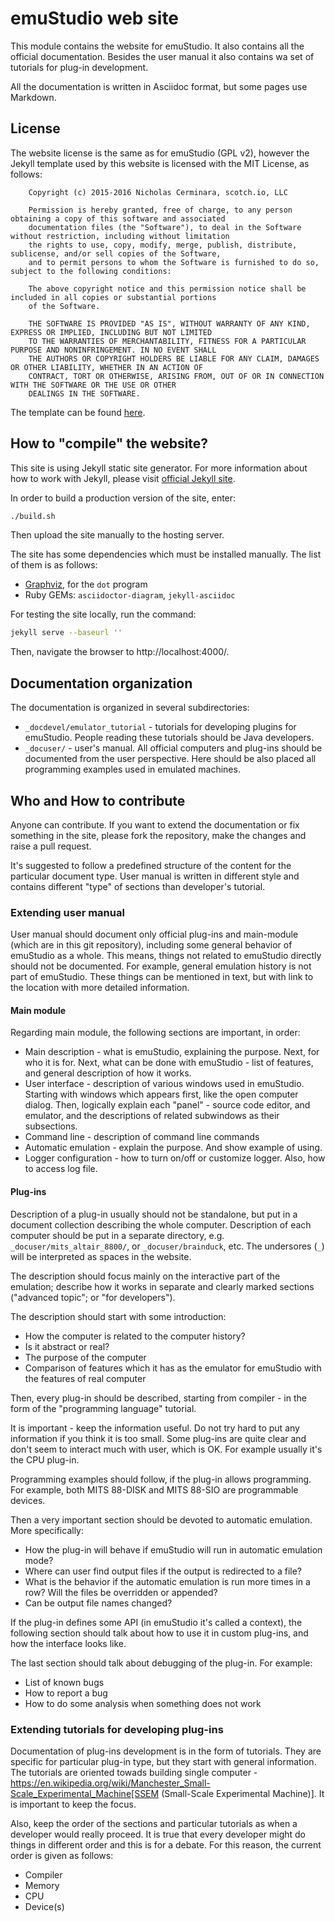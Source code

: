 # emuStudio web site

This module contains the website for emuStudio. It also contains all the official documentation. Besides the user manual
it also contains wa set of tutorials for plug-in development.

All the documentation is written in Asciidoc format, but some pages use Markdown. 

## License

The website license is the same as for emuStudio (GPL v2), however the Jekyll template used by this website is licensed
with the MIT License, as follows:

        Copyright (c) 2015-2016 Nicholas Cerminara, scotch.io, LLC
        
        Permission is hereby granted, free of charge, to any person obtaining a copy of this software and associated
        documentation files (the "Software"), to deal in the Software without restriction, including without limitation
        the rights to use, copy, modify, merge, publish, distribute, sublicense, and/or sell copies of the Software,
        and to permit persons to whom the Software is furnished to do so, subject to the following conditions:
        
        The above copyright notice and this permission notice shall be included in all copies or substantial portions
        of the Software.
        
        THE SOFTWARE IS PROVIDED "AS IS", WITHOUT WARRANTY OF ANY KIND, EXPRESS OR IMPLIED, INCLUDING BUT NOT LIMITED
        TO THE WARRANTIES OF MERCHANTABILITY, FITNESS FOR A PARTICULAR PURPOSE AND NONINFRINGEMENT. IN NO EVENT SHALL
        THE AUTHORS OR COPYRIGHT HOLDERS BE LIABLE FOR ANY CLAIM, DAMAGES OR OTHER LIABILITY, WHETHER IN AN ACTION OF
        CONTRACT, TORT OR OTHERWISE, ARISING FROM, OUT OF OR IN CONNECTION WITH THE SOFTWARE OR THE USE OR OTHER
        DEALINGS IN THE SOFTWARE.


The template can be found [here](https://github.com/scotch-io/scotch-io.github.io).


## How to "compile" the website?

This site is using Jekyll static site generator. For more information about how to work with Jekyll,
please visit [official Jekyll site](https://jekyllrb.com/).

In order to build a production version of the site, enter:

```bash
./build.sh
```

Then upload the site manually to the hosting server.

The site has some dependencies which must be installed manually. The list of them is as follows:

- [Graphviz](http://www.graphviz.org/Download.php), for the `dot` program
- Ruby GEMs: `asciidoctor-diagram`, `jekyll-asciidoc` 

For testing the site locally, run the command:

```bash
jekyll serve --baseurl ''
```

Then, navigate the browser to http://localhost:4000/.

## Documentation organization

The documentation is organized in several subdirectories:

- `_docdevel/emulator_tutorial` - tutorials for developing plugins for emuStudio. People reading these tutorials should
                  be Java developers.
- `_docuser/` - user's manual. All official computers and plug-ins should be documented from the user
                perspective. Here should be also placed all programming examples used in emulated machines.

## Who and How to contribute

Anyone can contribute. If you want to extend the documentation or fix something in the site, please fork the
repository, make the changes and raise a pull request.
 
It's suggested to follow a predefined structure of the content for the particular document type.
User manual is written in different style and contains different "type" of sections than developer's tutorial.

### Extending user manual

User manual should document only official plug-ins and main-module (which are in this git repository), including some
general behavior of emuStudio as a whole. This means, things not related to emuStudio directly should not be documented.
For example, general emulation history is not part of emuStudio. These things can be mentioned in text, but with link
to the location with more detailed information.

#### Main module

Regarding main module, the following sections are important, in order:

- Main description - what is emuStudio, explaining the purpose. Next, for who it is for. Next, what can be done with
                     emuStudio - list of features, and general description of how it works.
- User interface - description of various windows used in emuStudio. Starting with windows which appears first, like
                   the open computer dialog. Then, logically explain each "panel" - source code editor, and emulator,
                   and the descriptions of related subwindows as their subsections.
- Command line - description of command line commands
- Automatic emulation - explain the purpose. And show example of using.
- Logger configuration - how to turn on/off or customize logger. Also, how to access log file.

#### Plug-ins 

Description of a plug-in usually should not be standalone, but put in a document collection describing the
whole computer. Description of each computer should be put in a separate directory, e.g. `_docuser/mits_altair_8800/`,
or `_docuser/brainduck`, etc. The undersores (`_`) will be interpreted as spaces in the website. 

The description should focus mainly on the interactive part of the emulation; describe how it works in separate
and clearly marked sections ("advanced topic"; or "for developers").

The description should start with some introduction:

- How the computer is related to the computer history?
- Is it abstract or real?
- The purpose of the computer
- Comparison of features which it has as the emulator for emuStudio with the features of real computer

Then, every plug-in should be described, starting from compiler - in the form of the "programming language" tutorial.

It is important - keep the information useful. Do not try hard to put any information if you think it is too small.
Some plug-ins are quite clear and don't seem to interact much with user, which is OK. For example usually it's the
CPU plug-in.

Programming examples should follow, if the plug-in allows programming. For example, both MITS 88-DISK and MITS 88-SIO
are programmable devices.

Then a very important section should be devoted to automatic emulation. More specifically:

- How the plug-in will behave if emuStudio will run in automatic emulation mode?
- Where can user find output files if the output is redirected to a file?
- What is the behavior if the automatic emulation is run more times in a row? Will the files be overridden or appended? 
- Can be output file names changed?

If the plug-in defines some API (in emuStudio it's called a context), the following section should talk
about how to use it in custom plug-ins, and how the interface looks like.

The last section should talk about debugging of the plug-in. For example:

- List of known bugs
- How to report a bug
- How to do some analysis when something does not work


### Extending tutorials for developing plug-ins

Documentation of plug-ins development is in the form of tutorials. They are specific for particular plug-in type, but
they start with general information. The tutorials are oriented towads building single computer - 
https://en.wikipedia.org/wiki/Manchester_Small-Scale_Experimental_Machine[SSEM (Small-Scale Experimental Machine)].
It is important to keep the focus.
 
Also, keep the order of the sections and particular tutorials as when a developer would really proceed. It is true that
every developer might do things in different order and this is for a debate. For this reason, the current order is given
as follows:

- Compiler
- Memory
- CPU
- Device(s) 
